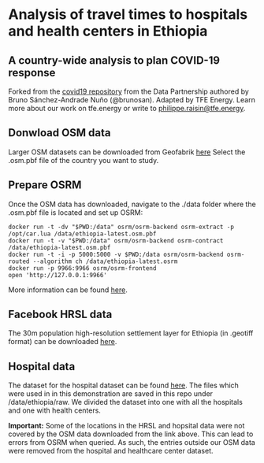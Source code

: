 # Analysis of travel times to hospitals and health centers in Ethiopia
## A country-wide analysis to plan COVID-19 response
Forked from the [covid19 repository](https://github.com/datapartnership/covid19) from the Data Partnership authored by Bruno Sánchez-Andrade Nuño (@brunosan).
Adapted by TFE Energy. Learn more about our work on tfe.energy or write to philippe.raisin@tfe.energy.


## Donwload OSM data

Larger OSM datasets can be downloaded from Geofabrik [here](https://download.geofabrik.de/)
Select the .osm.pbf file of the country you want to study. 

## Prepare  OSRM
Once the OSM data has downloaded, navigate to the ./data folder where the .osm.pbf file is located and set up OSRM:

    docker run -t -dv "$PWD:/data" osrm/osrm-backend osrm-extract -p /opt/car.lua /data/ethiopia-latest.osm.pbf
    docker run -t -v "$PWD:/data" osrm/osrm-backend osrm-contract /data/ethiopia-latest.osm.pbf
    docker run -t -i -p 5000:5000 -v $PWD:/data osrm/osrm-backend osrm-routed --algorithm ch /data/ethiopia-latest.osrm
    docker run -p 9966:9966 osrm/osrm-frontend
    open 'http://127.0.0.1:9966'

More information can be found [here](https://github.com/Project-OSRM/osrm-backend).
    
## Facebook HRSL data
The 30m population high-resolution settlement layer for Ethiopia (in .geotiff format) can be downloaded [here](https://data.humdata.org/organization/facebook?q=ethiopia&ext_page_size=25).

## Hospital data
The dataset for the hospital dataset can be found [here](https://www.nature.com/articles/s41597-019-0142-2).
The files which were used in in this demonstration are saved in this repo under /data/ethiopia/raw. We divided the dataset
into one with all the hospitals and one with health centers.

**Important:** Some of the locations in the HRSL and hopsital data were not covered by the OSM data downloaded from the link above.
This can lead to errors from OSRM when queried. As such, the entries outside our OSM data were removed from the hospital and healthcare center dataset. 


